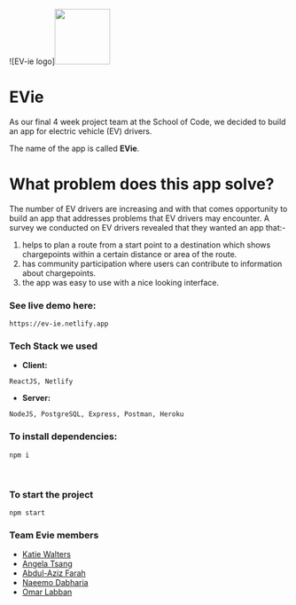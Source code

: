 ![EV-ie logo]<img src="https://user-images.githubusercontent.com/74318481/184169309-e7c26419-67d3-48f9-b4c5-9fdccb8e9e6e.jpg" height="100" width="100">

# EVie

As our final 4 week project team at the School of Code, we decided to build an app for electric vehicle (EV) drivers. 

The name of the app is called **EVie**.


# What problem does this app solve?
The number of EV drivers are increasing and with that comes opportunity to build an app that addresses problems that EV drivers may encounter. A survey we conducted on EV drivers revealed that they wanted an app that:-
1. helps to plan a route from a start point to a destination which shows chargepoints within a certain distance or area of the route.
2. has community participation where users can contribute to information about chargepoints.
3. the app was easy to use with a nice looking interface. 


### See live demo here:
```
https://ev-ie.netlify.app
```



### Tech Stack we used

- **Client:** 
```
ReactJS, Netlify
```

- **Server:** 
```
NodeJS, PostgreSQL, Express, Postman, Heroku
```

### To install dependencies:
```
npm i
```

<br>

### To start the project
```
npm start
```
### Team Evie members
- [Katie Walters](https://github.com/KatieClarinet)
- [Angela Tsang](https://github.com/soting)
- [Abdul-Aziz Farah](https://github.com/abdul-aziz93)
- [Naeemo Dabharia](https://github.com/NeemoDab)
- [Omar Labban](https://github.com/olabban88)


